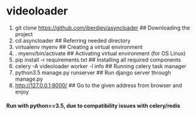 # videoloader
1. git clone https://github.com/iberdiev/asyncloader     ## Downloading the project
2. cd asyncloader     ## Referring needed directory
3. virtualenv myenv     ## Creating a virtual environment
4. . myenv/bin/activate     ## Activating virtual environment (for OS Linux)
5. pip install -r requirements.txt     ## Installing all required components
6. celery -A videoloader worker -l info     ## Running celery task manager
7. python3.5 manage.py runserver     ## Run django server through manage.py
8. http://127.0.0.1:8000/     ## Go to the given address from browser and enjoy
<h4>Run with python==3.5, due to compatibility issues with celery/redis</h4>

